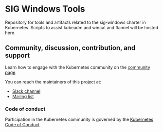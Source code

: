 # SIG Windows Tools

Repository for tools and artifacts related to the sig-windows charter in Kubernetes.
Scripts to assist kubeadm and wincat and flannel will be hosted here.

## Community, discussion, contribution, and support

Learn how to engage with the Kubernetes community on the [community page](http://kubernetes.io/community/).

You can reach the maintainers of this project at:

- [Slack channel](https://kubernetes.slack.com/messages/sig-windows)
- [Mailing list](https://groups.google.com/forum/#!forum/kubernetes-sig-windows)

### Code of conduct

Participation in the Kubernetes community is governed by the [Kubernetes Code of Conduct](code-of-conduct.md).
